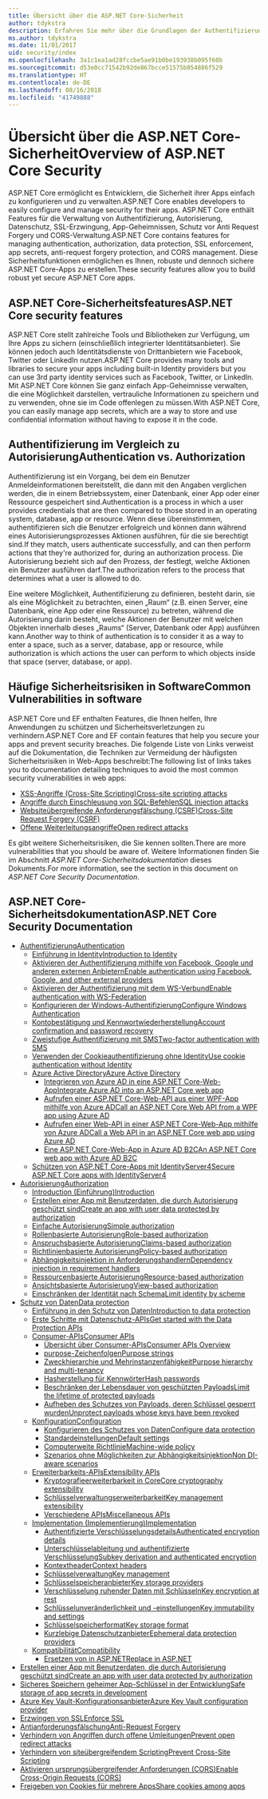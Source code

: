 ```yaml
---
title: Übersicht über die ASP.NET Core-Sicherheit
author: tdykstra
description: Erfahren Sie mehr über die Grundlagen der Authentifizierung, Autorisierung und Sicherheit in ASP.NET Core.
ms.author: tdykstra
ms.date: 11/01/2017
uid: security/index
ms.openlocfilehash: 3a1c1ea1ad28fccbe5ae91b0be193938b095f60b
ms.sourcegitcommit: d53e0cc71542b92de867bcce51575b054886f529
ms.translationtype: HT
ms.contentlocale: de-DE
ms.lasthandoff: 08/16/2018
ms.locfileid: "41749888"
---
```

# <a name="overview-of-aspnet-core-security"></a><span data-ttu-id="9583a-103">Übersicht über die ASP.NET Core-Sicherheit</span><span class="sxs-lookup"><span data-stu-id="9583a-103">Overview of ASP.NET Core Security</span></span>

<span data-ttu-id="9583a-104">ASP.NET Core ermöglicht es Entwicklern, die Sicherheit ihrer Apps einfach zu konfigurieren und zu verwalten.</span><span class="sxs-lookup"><span data-stu-id="9583a-104">ASP.NET Core enables developers to easily configure and manage security for their apps.</span></span> <span data-ttu-id="9583a-105">ASP.NET Core enthält Features für die Verwaltung von Authentifizierung, Autorisierung, Datenschutz, SSL-Erzwingung, App-Geheimnissen, Schutz vor Anti Request Forgery und CORS-Verwaltung.</span><span class="sxs-lookup"><span data-stu-id="9583a-105">ASP.NET Core contains features for managing authentication, authorization, data protection, SSL enforcement, app secrets, anti-request forgery protection, and CORS management.</span></span> <span data-ttu-id="9583a-106">Diese Sicherheitsfunktionen ermöglichen es Ihnen, robuste und dennoch sichere ASP.NET Core-Apps zu erstellen.</span><span class="sxs-lookup"><span data-stu-id="9583a-106">These security features allow you to build robust yet secure ASP.NET Core apps.</span></span>

## <a name="aspnet-core-security-features"></a><span data-ttu-id="9583a-107">ASP.NET Core-Sicherheitsfeatures</span><span class="sxs-lookup"><span data-stu-id="9583a-107">ASP.NET Core security features</span></span>

<span data-ttu-id="9583a-108">ASP.NET Core stellt zahlreiche Tools und Bibliotheken zur Verfügung, um Ihre Apps zu sichern (einschließlich integrierter Identitätsanbieter). Sie können jedoch auch Identitätsdienste von Drittanbietern wie Facebook, Twitter oder LinkedIn nutzen.</span><span class="sxs-lookup"><span data-stu-id="9583a-108">ASP.NET Core provides many tools and libraries to secure your apps including built-in Identity providers but you can use 3rd party identity services such as Facebook, Twitter, or LinkedIn.</span></span> <span data-ttu-id="9583a-109">Mit ASP.NET Core können Sie ganz einfach App-Geheimnisse verwalten, die eine Möglichkeit darstellen, vertrauliche Informationen zu speichern und zu verwenden, ohne sie im Code offenlegen zu müssen.</span><span class="sxs-lookup"><span data-stu-id="9583a-109">With ASP.NET Core, you can easily manage app secrets, which are a way to store and use confidential information without having to expose it in the code.</span></span>

## <a name="authentication-vs-authorization"></a><span data-ttu-id="9583a-110">Authentifizierung im Vergleich zu Autorisierung</span><span class="sxs-lookup"><span data-stu-id="9583a-110">Authentication vs. Authorization</span></span>

<span data-ttu-id="9583a-111">Authentifizierung ist ein Vorgang, bei dem ein Benutzer Anmeldeinformationen bereitstellt, die dann mit den Angaben verglichen werden, die in einem Betriebssystem, einer Datenbank, einer App oder einer Ressource gespeichert sind.</span><span class="sxs-lookup"><span data-stu-id="9583a-111">Authentication is a process in which a user provides credentials that are then compared to those stored in an operating system, database, app or resource.</span></span> <span data-ttu-id="9583a-112">Wenn diese übereinstimmen, authentifizieren sich die Benutzer erfolgreich und können dann während eines Autorisierungsprozesses Aktionen ausführen, für die sie berechtigt sind.</span><span class="sxs-lookup"><span data-stu-id="9583a-112">If they match, users authenticate successfully, and can then perform actions that they're authorized for, during an authorization process.</span></span> <span data-ttu-id="9583a-113">Die Autorisierung bezieht sich auf den Prozess, der festlegt, welche Aktionen ein Benutzer ausführen darf.</span><span class="sxs-lookup"><span data-stu-id="9583a-113">The authorization refers to the process that determines what a user is allowed to do.</span></span>

<span data-ttu-id="9583a-114">Eine weitere Möglichkeit, Authentifizierung zu definieren, besteht darin, sie als eine Möglichkeit zu betrachten, einen „Raum“ (z.B. einen Server, eine Datenbank, eine App oder eine Ressource) zu betreten, während die Autorisierung darin besteht, welche Aktionen der Benutzer mit welchen Objekten innerhalb dieses „Raums“ (Server, Datenbank oder App) ausführen kann.</span><span class="sxs-lookup"><span data-stu-id="9583a-114">Another way to think of authentication is to consider it as a way to enter a space, such as a server, database, app or resource, while authorization is which actions the user can perform to which objects inside that space (server, database, or app).</span></span>

## <a name="common-vulnerabilities-in-software"></a><span data-ttu-id="9583a-115">Häufige Sicherheitsrisiken in Software</span><span class="sxs-lookup"><span data-stu-id="9583a-115">Common Vulnerabilities in software</span></span>

<span data-ttu-id="9583a-116">ASP.NET Core und EF enthalten Features, die Ihnen helfen, Ihre Anwendungen zu schützen und Sicherheitsverletzungen zu verhindern.</span><span class="sxs-lookup"><span data-stu-id="9583a-116">ASP.NET Core and EF contain features that help you secure your apps and prevent security breaches.</span></span> <span data-ttu-id="9583a-117">Die folgende Liste von Links verweist auf die Dokumentation, die Techniken zur Vermeidung der häufigsten Sicherheitsrisiken in Web-Apps beschreibt:</span><span class="sxs-lookup"><span data-stu-id="9583a-117">The following list of links takes you to documentation detailing techniques to avoid the most common security vulnerabilities in web apps:</span></span>

* [<span data-ttu-id="9583a-118">XSS-Angriffe (Cross-Site Scripting)</span><span class="sxs-lookup"><span data-stu-id="9583a-118">Cross-site scripting attacks</span></span>](xref:security/cross-site-scripting)
* [<span data-ttu-id="9583a-119">Angriffe durch Einschleusung von SQL-Befehlen</span><span class="sxs-lookup"><span data-stu-id="9583a-119">SQL injection attacks</span></span>](https://docs.microsoft.com/ef/core/querying/raw-sql)
* [<span data-ttu-id="9583a-120">Websiteübergreifende Anforderungsfälschung (CSRF)</span><span class="sxs-lookup"><span data-stu-id="9583a-120">Cross-Site Request Forgery (CSRF)</span></span>](xref:security/anti-request-forgery)
* [<span data-ttu-id="9583a-121">Offene Weiterleitungsangriffe</span><span class="sxs-lookup"><span data-stu-id="9583a-121">Open redirect attacks</span></span>](xref:security/preventing-open-redirects)

<span data-ttu-id="9583a-122">Es gibt weitere Sicherheitsrisiken, die Sie kennen sollten.</span><span class="sxs-lookup"><span data-stu-id="9583a-122">There are more vulnerabilities that you should be aware of.</span></span> <span data-ttu-id="9583a-123">Weitere Informationen finden Sie im Abschnitt *ASP.NET Core-Sicherheitsdokumentation* dieses Dokuments.</span><span class="sxs-lookup"><span data-stu-id="9583a-123">For more information, see the section in this document on *ASP.NET Core Security Documentation*.</span></span>

## <a name="aspnet-core-security-documentation"></a><span data-ttu-id="9583a-124">ASP.NET Core-Sicherheitsdokumentation</span><span class="sxs-lookup"><span data-stu-id="9583a-124">ASP.NET Core Security Documentation</span></span>

*   [<span data-ttu-id="9583a-125">Authentifizierung</span><span class="sxs-lookup"><span data-stu-id="9583a-125">Authentication</span></span>](xref:security/authentication/index)
    *   [<span data-ttu-id="9583a-126">Einführung in Identity</span><span class="sxs-lookup"><span data-stu-id="9583a-126">Introduction to Identity</span></span>](xref:security/authentication/identity)
    *   [<span data-ttu-id="9583a-127">Aktivieren der Authentifizierung mithilfe von Facebook, Google und anderen externen Anbietern</span><span class="sxs-lookup"><span data-stu-id="9583a-127">Enable authentication using Facebook, Google, and other external providers</span></span>](xref:security/authentication/social/index)
    *   [<span data-ttu-id="9583a-128">Aktivieren der Authentifizierung mit dem WS-Verbund</span><span class="sxs-lookup"><span data-stu-id="9583a-128">Enable authentication with WS-Federation</span></span>](xref:security/authentication/ws-federation)
    * [<span data-ttu-id="9583a-129">Konfigurieren der Windows-Authentifizierung</span><span class="sxs-lookup"><span data-stu-id="9583a-129">Configure Windows Authentication</span></span>](xref:security/authentication/windowsauth)
    *   [<span data-ttu-id="9583a-130">Kontobestätigung und Kennwortwiederherstellung</span><span class="sxs-lookup"><span data-stu-id="9583a-130">Account confirmation and password recovery</span></span>](xref:security/authentication/accconfirm)
    *   [<span data-ttu-id="9583a-131">Zweistufige Authentifizierung mit SMS</span><span class="sxs-lookup"><span data-stu-id="9583a-131">Two-factor authentication with SMS</span></span>](xref:security/authentication/2fa)
    *   [<span data-ttu-id="9583a-132">Verwenden der Cookieauthentifizierung ohne Identity</span><span class="sxs-lookup"><span data-stu-id="9583a-132">Use cookie authentication without Identity</span></span>](xref:security/authentication/cookie)
    *   [<span data-ttu-id="9583a-133">Azure Active Directory</span><span class="sxs-lookup"><span data-stu-id="9583a-133">Azure Active Directory</span></span>](xref:security/authentication/azure-active-directory/index)
        *   [<span data-ttu-id="9583a-134">Integrieren von Azure AD in eine ASP.NET Core-Web-App</span><span class="sxs-lookup"><span data-stu-id="9583a-134">Integrate Azure AD into an ASP.NET Core web app</span></span>](https://azure.microsoft.com/documentation/samples/active-directory-dotnet-webapp-openidconnect-aspnetcore/)
        *   [<span data-ttu-id="9583a-135">Aufrufen einer ASP.NET Core-Web-API aus einer WPF-App mithilfe von Azure AD</span><span class="sxs-lookup"><span data-stu-id="9583a-135">Call an ASP.NET Core Web API from a WPF app using Azure AD</span></span>](https://azure.microsoft.com/documentation/samples/active-directory-dotnet-native-aspnetcore/)
        *   [<span data-ttu-id="9583a-136">Aufrufen einer Web-API in einer ASP.NET Core-Web-App mithilfe von Azure AD</span><span class="sxs-lookup"><span data-stu-id="9583a-136">Call a Web API in an ASP.NET Core web app using Azure AD</span></span>](https://azure.microsoft.com/documentation/samples/active-directory-dotnet-webapp-webapi-openidconnect-aspnetcore/)
        *   [<span data-ttu-id="9583a-137">Eine ASP.NET Core-Web-App in Azure AD B2C</span><span class="sxs-lookup"><span data-stu-id="9583a-137">An ASP.NET Core web app with Azure AD B2C</span></span>](https://azure.microsoft.com/resources/samples/active-directory-b2c-dotnetcore-webapp/)
    *   [<span data-ttu-id="9583a-138">Schützen von ASP.NET Core-Apps mit IdentityServer4</span><span class="sxs-lookup"><span data-stu-id="9583a-138">Secure ASP.NET Core apps with IdentityServer4</span></span>](https://identityserver4.readthedocs.io)
*   [<span data-ttu-id="9583a-139">Autorisierung</span><span class="sxs-lookup"><span data-stu-id="9583a-139">Authorization</span></span>](xref:security/authorization/index)
    *   [<span data-ttu-id="9583a-140">Introduction (Einführung)</span><span class="sxs-lookup"><span data-stu-id="9583a-140">Introduction</span></span>](xref:security/authorization/introduction)
    *   [<span data-ttu-id="9583a-141">Erstellen einer App mit Benutzerdaten, die durch Autorisierung geschützt sind</span><span class="sxs-lookup"><span data-stu-id="9583a-141">Create an app with user data protected by authorization</span></span>](xref:security/authorization/secure-data)
    *   [<span data-ttu-id="9583a-142">Einfache Autorisierung</span><span class="sxs-lookup"><span data-stu-id="9583a-142">Simple authorization</span></span>](xref:security/authorization/simple)
    *   [<span data-ttu-id="9583a-143">Rollenbasierte Autorisierung</span><span class="sxs-lookup"><span data-stu-id="9583a-143">Role-based authorization</span></span>](xref:security/authorization/roles)
    *   [<span data-ttu-id="9583a-144">Anspruchsbasierte Autorisierung</span><span class="sxs-lookup"><span data-stu-id="9583a-144">Claims-based authorization</span></span>](xref:security/authorization/claims)
    *   [<span data-ttu-id="9583a-145">Richtlinienbasierte Autorisierung</span><span class="sxs-lookup"><span data-stu-id="9583a-145">Policy-based authorization</span></span>](xref:security/authorization/policies)
    *   [<span data-ttu-id="9583a-146">Abhängigkeitsinjektion in Anforderungshandlern</span><span class="sxs-lookup"><span data-stu-id="9583a-146">Dependency injection in requirement handlers</span></span>](xref:security/authorization/dependencyinjection)
    *   [<span data-ttu-id="9583a-147">Ressourcenbasierte Autorisierung</span><span class="sxs-lookup"><span data-stu-id="9583a-147">Resource-based authorization</span></span>](xref:security/authorization/resourcebased)
    *   [<span data-ttu-id="9583a-148">Ansichtsbasierte Autorisierung</span><span class="sxs-lookup"><span data-stu-id="9583a-148">View-based authorization</span></span>](xref:security/authorization/views)
    *   [<span data-ttu-id="9583a-149">Einschränken der Identität nach Schema</span><span class="sxs-lookup"><span data-stu-id="9583a-149">Limit identity by scheme</span></span>](xref:security/authorization/limitingidentitybyscheme)
*   [<span data-ttu-id="9583a-150">Schutz von Daten</span><span class="sxs-lookup"><span data-stu-id="9583a-150">Data protection</span></span>](xref:security/data-protection/index)
    *   [<span data-ttu-id="9583a-151">Einführung in den Schutz von Daten</span><span class="sxs-lookup"><span data-stu-id="9583a-151">Introduction to data protection</span></span>](xref:security/data-protection/introduction)
    *   [<span data-ttu-id="9583a-152">Erste Schritte mit Datenschutz-APIs</span><span class="sxs-lookup"><span data-stu-id="9583a-152">Get started with the Data Protection APIs</span></span>](xref:security/data-protection/using-data-protection)
    *   [<span data-ttu-id="9583a-153">Consumer-APIs</span><span class="sxs-lookup"><span data-stu-id="9583a-153">Consumer APIs</span></span>](xref:security/data-protection/consumer-apis/index)
        *   [<span data-ttu-id="9583a-154">Übersicht über Consumer-APIs</span><span class="sxs-lookup"><span data-stu-id="9583a-154">Consumer APIs Overview</span></span>](xref:security/data-protection/consumer-apis/overview)
        *   [<span data-ttu-id="9583a-155">purpose-Zeichenfolgen</span><span class="sxs-lookup"><span data-stu-id="9583a-155">Purpose strings</span></span>](xref:security/data-protection/consumer-apis/purpose-strings)
        *   [<span data-ttu-id="9583a-156">Zweckhierarchie und Mehrinstanzenfähigkeit</span><span class="sxs-lookup"><span data-stu-id="9583a-156">Purpose hierarchy and multi-tenancy</span></span>](xref:security/data-protection/consumer-apis/purpose-strings-multitenancy)
        *   [<span data-ttu-id="9583a-157">Hasherstellung für Kennwörter</span><span class="sxs-lookup"><span data-stu-id="9583a-157">Hash passwords</span></span>](xref:security/data-protection/consumer-apis/password-hashing)
        *   [<span data-ttu-id="9583a-158">Beschränken der Lebensdauer von geschützten Payloads</span><span class="sxs-lookup"><span data-stu-id="9583a-158">Limit the lifetime of protected payloads</span></span>](xref:security/data-protection/consumer-apis/limited-lifetime-payloads)
        *   [<span data-ttu-id="9583a-159">Aufheben des Schutzes von Payloads, deren Schlüssel gesperrt wurden</span><span class="sxs-lookup"><span data-stu-id="9583a-159">Unprotect payloads whose keys have been revoked</span></span>](xref:security/data-protection/consumer-apis/dangerous-unprotect)
    *   [<span data-ttu-id="9583a-160">Konfiguration</span><span class="sxs-lookup"><span data-stu-id="9583a-160">Configuration</span></span>](xref:security/data-protection/configuration/index)
        *   [<span data-ttu-id="9583a-161">Konfigurieren des Schutzes von Daten</span><span class="sxs-lookup"><span data-stu-id="9583a-161">Configure data protection</span></span>](xref:security/data-protection/configuration/overview)
        *   [<span data-ttu-id="9583a-162">Standardeinstellungen</span><span class="sxs-lookup"><span data-stu-id="9583a-162">Default settings</span></span>](xref:security/data-protection/configuration/default-settings)
        *   [<span data-ttu-id="9583a-163">Computerweite Richtlinie</span><span class="sxs-lookup"><span data-stu-id="9583a-163">Machine-wide policy</span></span>](xref:security/data-protection/configuration/machine-wide-policy)
        *   [<span data-ttu-id="9583a-164">Szenarios ohne Möglichkeiten zur Abhängigkeitsinjektion</span><span class="sxs-lookup"><span data-stu-id="9583a-164">Non DI-aware scenarios</span></span>](xref:security/data-protection/configuration/non-di-scenarios)
    *   [<span data-ttu-id="9583a-165">Erweiterbarkeits-APIs</span><span class="sxs-lookup"><span data-stu-id="9583a-165">Extensibility APIs</span></span>](xref:security/data-protection/extensibility/index)
        *   [<span data-ttu-id="9583a-166">Kryptografieerweiterbarkeit in Core</span><span class="sxs-lookup"><span data-stu-id="9583a-166">Core cryptography extensibility</span></span>](xref:security/data-protection/extensibility/core-crypto)
        *   [<span data-ttu-id="9583a-167">Schlüsselverwaltungserweiterbarkeit</span><span class="sxs-lookup"><span data-stu-id="9583a-167">Key management extensibility</span></span>](xref:security/data-protection/extensibility/key-management)
        *   [<span data-ttu-id="9583a-168">Verschiedene APIs</span><span class="sxs-lookup"><span data-stu-id="9583a-168">Miscellaneous APIs</span></span>](xref:security/data-protection/extensibility/misc-apis)
    *   [<span data-ttu-id="9583a-169">Implementation (Implementierung)</span><span class="sxs-lookup"><span data-stu-id="9583a-169">Implementation</span></span>](xref:security/data-protection/implementation/index)
        *   [<span data-ttu-id="9583a-170">Authentifizierte Verschlüsselungsdetails</span><span class="sxs-lookup"><span data-stu-id="9583a-170">Authenticated encryption details</span></span>](xref:security/data-protection/implementation/authenticated-encryption-details)
        *   [<span data-ttu-id="9583a-171">Unterschlüsselableitung und authentifizierte Verschlüsselung</span><span class="sxs-lookup"><span data-stu-id="9583a-171">Subkey derivation and authenticated encryption</span></span>](xref:security/data-protection/implementation/subkeyderivation)
        *   [<span data-ttu-id="9583a-172">Kontextheader</span><span class="sxs-lookup"><span data-stu-id="9583a-172">Context headers</span></span>](xref:security/data-protection/implementation/context-headers)
        *   [<span data-ttu-id="9583a-173">Schlüsselverwaltung</span><span class="sxs-lookup"><span data-stu-id="9583a-173">Key management</span></span>](xref:security/data-protection/implementation/key-management)
        *   [<span data-ttu-id="9583a-174">Schlüsselspeicheranbieter</span><span class="sxs-lookup"><span data-stu-id="9583a-174">Key storage providers</span></span>](xref:security/data-protection/implementation/key-storage-providers)
        *   [<span data-ttu-id="9583a-175">Verschlüsselung ruhender Daten mit Schlüsseln</span><span class="sxs-lookup"><span data-stu-id="9583a-175">Key encryption at rest</span></span>](xref:security/data-protection/implementation/key-encryption-at-rest)
        *   [<span data-ttu-id="9583a-176">Schlüsselunveränderlichkeit und -einstellungen</span><span class="sxs-lookup"><span data-stu-id="9583a-176">Key immutability and settings</span></span>](xref:security/data-protection/implementation/key-immutability)
        *   [<span data-ttu-id="9583a-177">Schlüsselspeicherformat</span><span class="sxs-lookup"><span data-stu-id="9583a-177">Key storage format</span></span>](xref:security/data-protection/implementation/key-storage-format)
        *   [<span data-ttu-id="9583a-178">Kurzlebige Datenschutzanbieter</span><span class="sxs-lookup"><span data-stu-id="9583a-178">Ephemeral data protection providers</span></span>](xref:security/data-protection/implementation/key-storage-ephemeral)
    *   [<span data-ttu-id="9583a-179">Kompatibilität</span><span class="sxs-lookup"><span data-stu-id="9583a-179">Compatibility</span></span>](xref:security/data-protection/compatibility/index)
        *   [<span data-ttu-id="9583a-180">Ersetzen von <machineKey> in ASP.NET</span><span class="sxs-lookup"><span data-stu-id="9583a-180">Replace <machineKey> in ASP.NET</span></span>](xref:security/data-protection/compatibility/replacing-machinekey)
*   [<span data-ttu-id="9583a-181">Erstellen einer App mit Benutzerdaten, die durch Autorisierung geschützt sind</span><span class="sxs-lookup"><span data-stu-id="9583a-181">Create an app with user data protected by authorization</span></span>](xref:security/authorization/secure-data)
*   [<span data-ttu-id="9583a-182">Sicheres Speichern geheimer App-Schlüssel in der Entwicklung</span><span class="sxs-lookup"><span data-stu-id="9583a-182">Safe storage of app secrets in development</span></span>](xref:security/app-secrets)
*   [<span data-ttu-id="9583a-183">Azure Key Vault-Konfigurationsanbieter</span><span class="sxs-lookup"><span data-stu-id="9583a-183">Azure Key Vault configuration provider</span></span>](xref:security/key-vault-configuration)
*   [<span data-ttu-id="9583a-184">Erzwingen von SSL</span><span class="sxs-lookup"><span data-stu-id="9583a-184">Enforce SSL</span></span>](xref:security/enforcing-ssl)
*   [<span data-ttu-id="9583a-185">Antianforderungsfälschung</span><span class="sxs-lookup"><span data-stu-id="9583a-185">Anti-Request Forgery</span></span>](xref:security/anti-request-forgery)
*   [<span data-ttu-id="9583a-186">Verhindern von Angriffen durch offene Umleitungen</span><span class="sxs-lookup"><span data-stu-id="9583a-186">Prevent open redirect attacks</span></span>](xref:security/preventing-open-redirects)
*   [<span data-ttu-id="9583a-187">Verhindern von siteübergreifendem Scripting</span><span class="sxs-lookup"><span data-stu-id="9583a-187">Prevent Cross-Site Scripting</span></span>](xref:security/cross-site-scripting)
*   [<span data-ttu-id="9583a-188">Aktivieren ursprungsübergreifender Anforderungen (CORS)</span><span class="sxs-lookup"><span data-stu-id="9583a-188">Enable Cross-Origin Requests (CORS)</span></span>](xref:security/cors)
*   [<span data-ttu-id="9583a-189">Freigeben von Cookies für mehrere Apps</span><span class="sxs-lookup"><span data-stu-id="9583a-189">Share cookies among apps</span></span>](xref:security/cookie-sharing)
